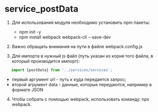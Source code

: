 # service_postData
1. Для использования модуля необходимо установить npm пакеты:
   - npm init -y
   - npm install webpack webpack-cli --save-dev

2. Важно обращать внимания на пути в файле webpack.config.js

3. Для импорта в нужный js файл (путь указан из корня того файла, в который производится импорт): 

```javascript   
   import {postData} from '../services/services';
```
  - первый аргумент url - путь к куда передается запрос;
  - второй агрумент data - данные, которые передаются, например в формате JSON
  	
4. Чтобы собрать с помощью webpack, использовать команду: npx webpack.
